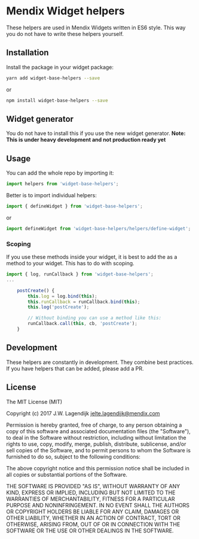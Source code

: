 Mendix Widget helpers
===

These helpers are used in Mendix Widgets written in ES6 style. This way you do not have to write these helpers yourself.

## Installation

Install the package in your widget package:

```sh
yarn add widget-base-helpers --save
```

or

```sh
npm install widget-base-helpers --save
```

## Widget generator

You do not have to install this if you use the new widget generator. **Note: This is under heavy development and not production ready yet**

## Usage

You can add the whole repo by importing it:

```js
import helpers from 'widget-base-helpers';
```

Better is to import individual helpers:

```js
import { defineWidget } from 'widget-base-helpers';
```

or

```js
import defineWidget from 'widget-base-helpers/helpers/define-widget';
```

### Scoping

If you use these methods inside your widget, it is best to add the as a method to your widget. This has to do with scoping.

```js
import { log, runCallback } from 'widget-base-helpers';
...

    postCreate() {
        this.log = log.bind(this);
        this.runCallback = runCallback.bind(this);
        this.log('postCreate');

        // Without binding you can use a method like this:
        runCallback.call(this, cb, 'postCreate');
    }
```

## Development

These helpers are constantly in development. They combine best practices. If you have helpers that can be added, please add a PR.

## License

The MIT License (MIT)

Copyright (c) 2017 J.W. Lagendijk <jelte.lagendijk@mendix.com>

Permission is hereby granted, free of charge, to any person obtaining a copy
of this software and associated documentation files (the "Software"), to deal
in the Software without restriction, including without limitation the rights
to use, copy, modify, merge, publish, distribute, sublicense, and/or sell
copies of the Software, and to permit persons to whom the Software is
furnished to do so, subject to the following conditions:

The above copyright notice and this permission notice shall be included in
all copies or substantial portions of the Software.

THE SOFTWARE IS PROVIDED "AS IS", WITHOUT WARRANTY OF ANY KIND, EXPRESS OR
IMPLIED, INCLUDING BUT NOT LIMITED TO THE WARRANTIES OF MERCHANTABILITY,
FITNESS FOR A PARTICULAR PURPOSE AND NONINFRINGEMENT. IN NO EVENT SHALL THE
AUTHORS OR COPYRIGHT HOLDERS BE LIABLE FOR ANY CLAIM, DAMAGES OR OTHER
LIABILITY, WHETHER IN AN ACTION OF CONTRACT, TORT OR OTHERWISE, ARISING FROM,
OUT OF OR IN CONNECTION WITH THE SOFTWARE OR THE USE OR OTHER DEALINGS IN
THE SOFTWARE.

